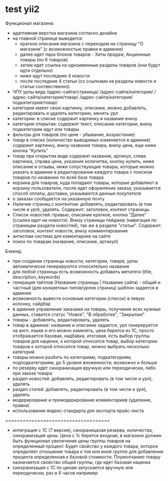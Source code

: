 test yii2
============================
Функционал магазина:
- адаптивная верстка магазина согласно дизайна
- на главной странице выводится:
  * краткое описание магазина с переходом на страницу "О магазине" (с возможностью правки в админке)
  * далее идет пара блоков товаров - Хиты продаж, Акционные товары (по 6 товаров)
  * затем идет ссылка на одноименные разделы товаров (они будут идти отдельно)
  * ниже идут последние 4 новости
  * после последние 4 статьи (cо ссылками на разделы новости и статьи соотвественно).
- ЧПУ урлы вида
  /адрес-сайта/страница/
  /адрес-сайта/категория/
  /адрес-сайта/категория/товар/
  /адрес-сайта/категория/подкатегория/товар/
- категория имеет свою картинку, описание, можно добавлять, редактировать и удалять категорию, менять урл
- категории: в списке содержит картинку и название внизу
- категория открытая: содержит текст, описание категории, внизу подкатегории идут или товары
- фильтры для товаров (по цене - убывание, возрастание)
- товар в списке (количество выводимых изменяется в админке) содержит картинку, внизу название товара, внизу цена, еще ниже кнопка "Купить"
- товар при открытом виде содержит название, артикул, слева картинка, справа цена, указание количетва, кнопку купить, ниже описание и отзывы, ниже сопуствующие товары, которые можно указать в админке в редактировании каждого товара с поиском товаров по названию по всей базе товара
- корзина для товаров, куда попадают товары, которые добавляют в корзину пользователи, после идет оформление заказа, указывается способ оплаты, доставки, указываются данные покупателя
- о заказах сообщается на указанную почту
- Наличие страниц с контентом: добавлять, редактировать (в том числе и урл), удалять. Содержит: заголовок, контент страницы.
- Список новостей: превью, описание краткое, кнопка "Далее" (ссылка идет на новости). Внизу страницы пейджер (навигация по страницам раздела новостей), так же в разделе "статьи". Содержит: заголовок, контент новости, внизу комментирование
- антиспам система для коментариев на сайте
- поиск по товарам (название, описание, артикул)

Бэкенд:
- при создании страницы новости, категории, товара, урлы автоматически генерируются относительно названия
- для любой страницы есть возможность добавить метатеги (title, description, keywords)
- генерация тайтлов (Название страницы | Название сайта) - общий и частный (для конкретных типов/урлов страниц) шаблон задается в админке
- возможность вывести основные категории (список) в левую колонку, сайдбар
- в админке управление заказами на товары, получение всех нужные данных, ставится статус "Новое", "В обработке", "Закрытые"
- товары - добавлять, редактировать, удалять
- товар в админке: название и описание задается, урл генерируется на англ. языке и его можно изменять, цена берется из 1C, просто отображается базовая, надбавка, итоговая, есть выбор группы товаров для наценки, к которой относится товар, выбор категории товаров к которой относится товар, можно выбрать несколько категорий
- товары можно разбить по категориям, подкатегориям, подподкатегориям, до 5 уровня вложенности, возможно и больше
- по резерву идет синхранизация вручную или переодически, либо при заказе товара
- раздел новостей: добавлять, редактировать (в том числе и урл), удалять
- раздел статей: добавлять, редактировать (в том числе и урл), удалять
- модерирование и премодерирование комментариев (удаление, правка)
- использование яндекс-стандарта для экспорта прайс-листа

====================================

- интеграция с 1С (7 версия), синхраницазая резерва, количества, синхранизация цены. Цена с 1с берется входная, в магазине должен быть функционал увеличения цены группы товаров на определенный процент. Будет свойство у каждого товара, которое определяет отношение товара к той или иной группе для добавления процента определенная к базовой стоимости. Поумолчанию товару назначается свойство общей группы, где идет базовая наценка
- синхранизация с 1С по ценам запускается вручную или переодически, раз в 6 часов например